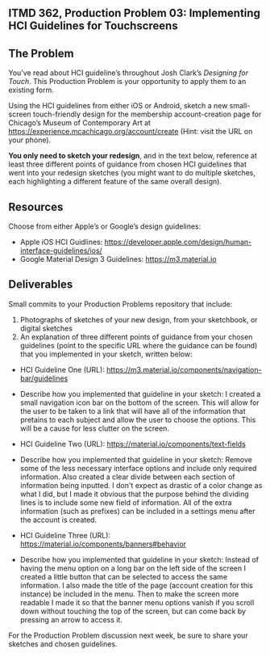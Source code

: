 ## ITMD 362, Production Problem 03: Implementing HCI Guidelines for Touchscreens

## The Problem

You’ve read about HCI guideline’s throughout Josh Clark’s *Designing for Touch*. This Production
Problem is your opportunity to apply them to an existing form.

Using the HCI guidelines from either iOS or Android, sketch a new small-screen touch-friendly design
for the membership account-creation page for Chicago’s Museum of Contemporary Art at https://experience.mcachicago.org/account/create (Hint: visit the URL on your phone).

**You only need to sketch your redesign**, and in the text below, reference at least three different
points of guidance from chosen HCI guidelines that went into your redesign sketches (you might
want to do multiple sketches, each highlighting a different feature of the same overall design).

## Resources

Choose from either Apple’s or Google’s design guidelines:

* Apple iOS HCI Guidlines:
  https://developer.apple.com/design/human-interface-guidelines/ios/
* Google Material Design 3 Guidelines:
  https://m3.material.io

## Deliverables

Small commits to your Production Problems repository that include:

1. Photographs of sketches of your new design, from your sketchbook, or digital sketches
2. An explanation of three different points of guidance from your chosen guidelines (point to the
   specific URL where the guidance can be found) that you implemented in your sketch, written below:

* HCI Guideline One (URL): https://m3.material.io/components/navigation-bar/guidelines
* Describe how you implemented that guideline in your sketch: I created a small navigation icon bar on the bottom of the screen.
This will allow for the user to be taken to a link that will have all of the information that pretains to each subject
and allow the user to choose the options. This will be a cause for less clutter on the screen.

* HCI Guideline Two (URL): https://material.io/components/text-fields
* Describe how you implemented that guideline in your sketch: Remove some of the less necessary interface options
and include only required information. Also created a clear divide between each section of information being inputted.
I don't expect as drastic of a color change as what I did, but I made it obvious that the purpose behind the dividing
lines is to include some new field of information. All of the extra information (such as prefixes) can be included in a
settings menu after the account is created.

* HCI Guideline Three (URL): https://material.io/components/banners#behavior
* Describe how you implemented that guideline in your sketch: Instead of having the menu option on a long bar
on the left side of the screen I created a little button that can be selected to access the same information.
I also made the title of the page (account creation for this instance) be included in the menu. Then to make
the screen more readable I made it so that the banner menu options vanish if you scroll down without touching the
top of the screen, but can come back by pressing an arrow to access it.

For the Production Problem discussion next week, be sure to share your sketches and chosen
guidelines.
